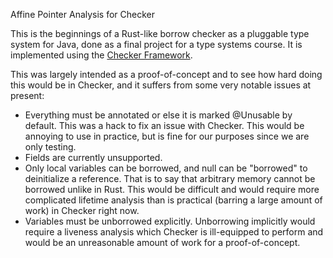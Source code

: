 Affine Pointer Analysis for Checker

This is the beginnings of a Rust-like borrow checker as a pluggable type system for Java, done as a final project for a type systems course. It is implemented using the [Checker Framework](https://github.com/typetools/checker-framework).

This was largely intended as a proof-of-concept and to see how hard doing this would be in Checker, and it suffers from some very notable issues at present:

* Everything must be annotated or else it is marked @Unusable by default. This was a hack to fix an issue with Checker. This would be annoying to use in practice, but is fine for our purposes since we are only testing.
* Fields are currently unsupported.
* Only local variables can be borrowed, and null can be "borrowed" to deinitialize a reference. That is to say that arbitrary memory cannot be borrowed unlike in Rust. This would be difficult and would require more complicated lifetime analysis than is practical (barring a large amount of work) in Checker right now.
* Variables must be unborrowed explicitly. Unborrowing implicitly would require a liveness analysis which Checker is ill-equipped to perform and would be an unreasonable amount of work for a proof-of-concept.
